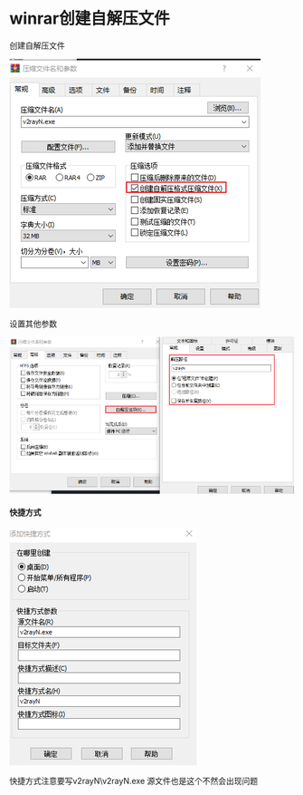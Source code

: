 # winrar创建自解压文件

创建自解压文件

![image-20220808221437549](assets/image-20220808221437549.png)

设置其他参数

![image-20220808221535871](assets/image-20220808221535871.png)



#### 快捷方式

![image-20220808221006418](assets/image-20220808221006418.png)

快捷方式注意要写v2rayN\v2rayN.exe 源文件也是这个不然会出现问题

